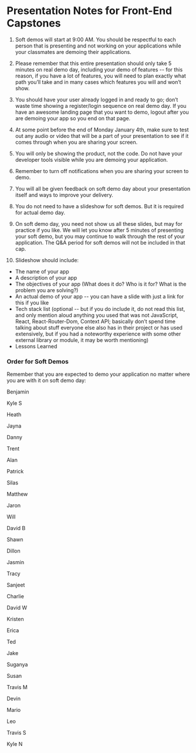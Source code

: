 # Presentation Notes for Front-End Capstones

1. Soft demos will start at 9:00 AM. You should be respectful to each person that is presenting and not working on your applications while your classmates are demoing their applications.

1. Please remember that this entire presentation should only take 5 minutes on real demo day, including your demo of features -- for this reason, if you have a lot of features, you will need to plan exactly what path you’ll take and in many cases which features you will and won’t show.

1. You should have your user already logged in and ready to go; don’t waste time showing a register/login sequence on real demo day. If you have an awesome landing page that you want to demo, logout after you are demoing your app so you end on that page.

1. At some point before the end of Monday January 4th, make sure to test out any audio or video that will be a part of your presentation to see if it comes through when you are sharing your screen.

1. You will only be showing the product, not the code. Do not have your developer tools visible while you are demoing your application.

1. Remember to turn off notifications when you are sharing your screen to demo.

1. You will all be given feedback on soft demo day about your presentation itself and ways to improve your delivery.

1. You do not need to have a slideshow for soft demos. But it is required for actual demo day.


1. On soft demo day, you need not show us all these slides, but may for practice if you like.
We will let you know after 5 minutes of presenting your soft demo, but you may continue to walk through the rest of your application. The Q&A period for soft demos will not be included in that cap.

1. Slideshow should include:
- The name of your app
- A description of your app
- The objectives of your app (What does it do? Who is it for? What is the problem you are solving?)
- An actual demo of your app -- you can have a slide with just a link for this if you like
- Tech stack list (optional -- but if you do include it, do not read this list, and only mention aloud anything you used that was not JavaScript, React, React-Router-Dom, Context API; basically don’t spend time talking about stuff everyone else also has in their project or has used extensively, but if you had a noteworthy experience with some other external library or module, it may be worth mentioning)
- Lessons Learned


### Order for Soft Demos

Remember that you are expected to demo your application no matter where you are with it on soft demo day:

Benjamin

Kyle S

Heath

Jayna

Danny

Trent

Alan

Patrick


Silas

Matthew

Jaron

Will

David B

Shawn

Dillon

Jasmin


Tracy

Sanjeet

Charlie

David W

Kristen

Erica

Ted

Jake


Suganya

Susan

Travis M

Devin

Mario

Leo

Travis S

Kyle N

